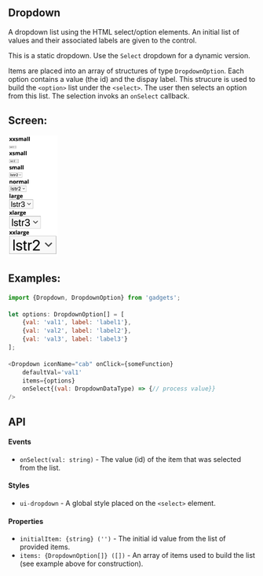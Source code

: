 <a name="module_Dropdown"></a>

## Dropdown
A dropdown list using the HTML select/option elements.  An initial list of
values and their associated labels are given to the control.

This is a static dropdown.  Use the `Select` dropdown for a dynamic
version.

Items are placed into an array of structures of type `DropdownOption`.
Each option contains a value (the id)  and the dispay label.  This strucure
is used to build the `<option>` list under the `<select>`.  The user then
selects an option from this list.  The selection invoks an `onSelect`
callback.

## Screen:
<img src="https://github.com/jmquigley/gadgets/blob/master/images/dropdown.png" width="20%" height="20%" />

## Examples:

```javascript
import {Dropdown, DropdownOption} from 'gadgets';

let options: DropdownOption[] = [
    {val: 'val1', label: 'label1'},
    {val: 'val2', label: 'label2'},
    {val: 'val3', label: 'label3'}
];

<Dropdown iconName="cab" onClick={someFunction}
    defaultVal='val1'
    items={options}
    onSelect{(val: DropdownDataType) => {// process value}}
/>
```

## API
#### Events
- `onSelect(val: string)` - The value (id) of the item that was selected
from the list.

#### Styles
- `ui-dropdown` - A global style placed on the `<select>` element.

#### Properties
- `initialItem: {string} ('')` - The initial id value from the list of
provided items.
- `items: {DropdownOption[]} ([])` - An array of items used to build
the list (see example above for construction).

